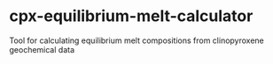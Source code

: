 # cpx-equilibrium-melt-calculator
Tool for calculating equilibrium melt compositions from clinopyroxene geochemical data
